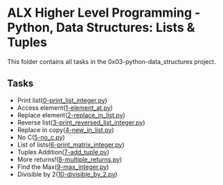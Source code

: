 # ALX Higher Level Programming - Python, Data Structures: Lists & Tuples

This folder contains all tasks in the 0x03-python-data_structures project.

## Tasks

- Print list([0-print_list_integer.py](./0-print_list_integer.py))
- Access element([1-element_at.py](./1-element_at.py))
- Replace element([2-replace_in_list.py](./2-replace_in_list.py))
- Reverse list([3-print_reversed_list_integer.py](./3-print_reversed_list_integer.py))
- Replace in copy([4-new_in_list.py](./4-new_in_list.py))
- No C([5-no_c.py](./5-no_c.py))
- List of lists([6-print_matrix_integer.py](./6-print_matrix_integer.py))
- Tuples Addition([7-add_tuple.py](./7-add_tuple.py))
- More returns!([8-multiple_returns.py](./8-multiple_returns.py))
- Find the Max([9-max_integer.py](./9-max_integer.py))
- Divisible by 2([10-divisible_by_2.py](./10-divisible_by_2.py))
